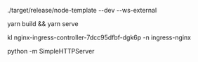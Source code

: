 ./target/release/node-template --dev --ws-external

yarn build && yarn serve


kl nginx-ingress-controller-7dcc95dfbf-dgk6p -n ingress-nginx

python -m SimpleHTTPServer